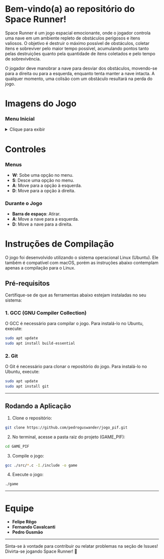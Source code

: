 # Bem-vindo(a) ao repositório do Space Runner!

Space Runner é um jogo espacial emocionante, onde o jogador controla uma nave em um ambiente repleto de obstáculos perigosos e itens valiosos. O objetivo é destruir o máximo possível de obstáculos, coletar itens e sobreviver pelo maior tempo possível, acumulando pontos tanto pelas destruições quanto pela quantidade de itens coletados e pelo tempo de sobrevivência. 

O jogador deve manobrar a nave para desviar dos obstáculos, movendo-se para a direita ou para a esquerda, enquanto tenta manter a nave intacta. A qualquer momento, uma colisão com um obstáculo resultará na perda do jogo. 

# Imagens do Jogo

### Menu Inicial

<details>
  <summary>Clique para exibir</summary>
  
  ![Menu Inicial](imgs/start_screen.png)
  
</details>

# Controles

### Menus

- **W**: Sobe uma opção no menu.
- **S**: Desce uma opção no menu.
- **A**: Move para a opção à esquerda.
- **D**: Move para a opção à direita.

### Durante o Jogo

- **Barra de espaço**: Atirar.
- **A**: Move a nave para a esquerda.
- **D**: Move a nave para a direita.

# Instruções de Compilação

O jogo foi desenvolvido utilizando o sistema operacional Linux (Ubuntu). Ele também é compatível com macOS, porém as instruções abaixo contemplam apenas a compilação para o Linux.

## Pré-requisitos

Certifique-se de que as ferramentas abaixo estejam instaladas no seu sistema:

### 1. GCC (GNU Compiler Collection)

O GCC é necessário para compilar o jogo. Para instalá-lo no Ubuntu, execute:

```bash
sudo apt update
sudo apt install build-essential
```

### 2. Git

O Git é necessário para clonar o repositório do jogo. Para instalá-lo no Ubuntu, execute:

```bash
sudo apt update
sudo apt install git
```

---

## Rodando a Aplicação

1. Clone o repositório:

```bash
git clone https://github.com/pedroguswander/jogo_pif.git
```

2. No terminal, acesse a pasta raiz do projeto (GAME_PIF):

```bash
cd GAME_PIF
```

3. Compile o jogo:

```bash
gcc ./src/*.c -I./include -o game
```

4. Execute o jogo:

```bash
./game
```

---

# Equipe

- **Felipe Rêgo**
- **Fernando Cavalcanti**
- **Pedro Gusmão**

---

Sinta-se à vontade para contribuir ou relatar problemas na seção de Issues! Divirta-se jogando Space Runner! 🚀
